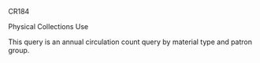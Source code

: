 CR184

Physical Collections Use

This query is an annual circulation count query by material type and patron group. 
